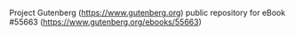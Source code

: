 Project Gutenberg (https://www.gutenberg.org) public repository for eBook #55663 (https://www.gutenberg.org/ebooks/55663)
